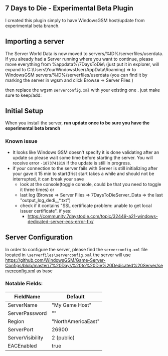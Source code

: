 ## 7 Days to Die - Experimental Beta Plugin

I created this plugin simply to have WindowsGSM host/update from experimental beta branch.

## Importing a server
The Server World Data is now moved to servers/%ID%/serverfiles/userdata. 
If you already had a Server running where you want to continue, please move everything from %appdata%\7DaysToDie\ (just put it in explorer, will expand to C:\Users\YourWindowsUser\AppData\Roaming) 
=> to WindowsGSM servers/%ID%/serverfiles/userdata (you can find it by marking the server in wgsm and click Browse => Server Files )

then replace the wgsm `serverconfig.xml` with your existing one . just make sure to keep/add:
<property name="UserDataFolder"		value="userdata" />

## Initial Setup
When you install the server, **run update once to be sure you have the experimental beta branch**

### Known issue
- It looks like Windows GSM doesn't specify it is done validating after an update so please wait some time before starting the server. You will receive error `-1073741819` if the update is still in progress.
- if your connection to the server fails with Server is still initializing after your gave it 15 min to start(frist start takes a while and should not be interrupted, it can break your save
  - look at the console(toggle console, could be that you need to toggle it three times) or
  - last log (Browse => Server Files => 7DaysToDieServer_Data => the last "output_log_dedi__*.txt")
  - check if it contains "SSL certificate problem: unable to get local issuer certificate". if yes:
    - https://community.7daystodie.com/topic/32449-a21-windows-dedicated-server-eos-error-fix/ 

## Server Configuration
In order to configure  the server, please find the `serverconfig.xml` file located in `\serverfiles\serverconfig.xml`
the server will use https://github.com/WindowsGSM/Game-Server-Configs/blob/master/7%20Days%20to%20Die%20Dedicated%20Server/serverconfig.xml as base

### Notable Fields:

|FieldName|Default  |
|--|--|
|ServerName   | "My Game Host"  |
|ServerPassword |""|
|Region|"NorthAmericaEast"|
|ServerPort|26900|
|ServerVisibility|2 (public)|
|EACEnabled |true|
